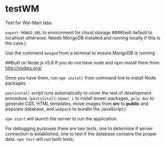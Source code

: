 # testWM

Test for Wal-Mart labs.

`export MONGO_URL` to environment for cloud storage
####(will default to localhost otherwise. Needs MongoDB installed and running locally if this is the case.)

Use the command `mongod` from a terminal to ensure MongoDB is running

##Built on Node.js v5.8
If you do not have node and npm install them from http://nodejs.org/

Once you have them, run `npm install` from command line to install Node packages.

`postinstall` script runs automatically to cover the rest of development procedure.
(`postinstall`: `bower i` to install bower packages, `gulp dev` to generate CSS, HTML templates, move images from **src** to **public** and populate database, and `webpack` to bundle the JavaScript.)

`npm start` will launch the server to run the application.

For debugging purposes there are two tests, one to determine if server connection is established,
one to test if the database contains the proper data.
`npm test` will run both tests.
